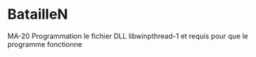# BatailleN
MA-20 Programmation
le fichier DLL libwinpthread-1 et requis pour que le programme fonctionne
